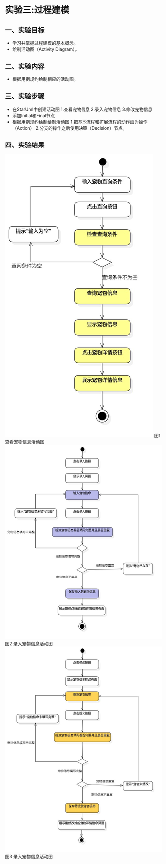 # 实验三:过程建模

## 一、实验目标
- 学习并掌握过程建模的基本概念。
- 绘制活动图（Activity Diagram）。
## 二、实验内容
- 根据用例规约绘制相应的活动图。
## 三、实验步骤
- 在StarUml中创建活动图
	1.查看宠物信息
	2.录入宠物信息
	3.修改宠物信息
- 添加Initial和Final节点
- 根据用例规约绘制绘制活动图
	1.把基本流程和扩展流程的动作画为操作（Action）
	2.分支的操作之后使用决策（Decision）节点。

## 四、实验结果
![查看活动图](./查看.jpg)
图1 查看宠物信息活动图
![录入活动图](./录入.jpg)
图2 录入宠物信息活动图
![修改活动图](./修改.jpg)
图3 录入宠物信息活动图



